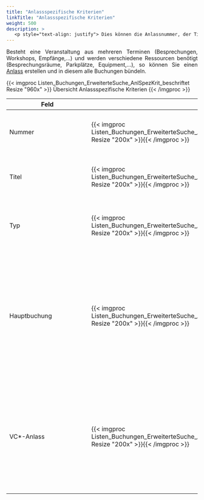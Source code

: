 ```yaml
---
title: "Anlassspezifische Kriterien"
linkTitle: "Anlassspezifische Kriterien"
weight: 500
description: >
   <p style="text-align: justify"> Dies können die Anlassnummer, der Titel des Anlasses oder der Anlasstyp sein. </p>
---
```

<p style="text-align: justify"> Besteht eine Veranstaltung aus mehreren Terminen (Besprechungen, Workshops, Empfänge,...) und werden verschiedene Ressourcen benötigt (Besprechungsräume, Parkplätze, Equipment,...), so können Sie einen <a href="/3vrooms/listen/anlaessesuchen/anlasserstellen/">Anlass</a> erstellen und in diesem alle Buchungen bündeln. </p>

{{< imgproc Listen_Buchungen_ErweiterteSuche_AnlSpezKrit_beschriftet Resize "960x" >}}
Übersicht Anlassspezifische Kriterien
{{< /imgproc >}}

|<div style="width:200px">Feld</div>|<div style="width:200px"></div>|Funkion|
|---|---|---|
|Nummer|{{< imgproc Listen_Buchungen_ErweiterteSuche_AnlSpezKrit_Nr Resize "200x" >}}{{< /imgproc >}}|<p style="text-align: justify">Hier können Sie die individuelle Anlassnummer eintragen. </p>| 
|Titel|{{< imgproc Listen_Buchungen_ErweiterteSuche_AnlSpezKrit_Titel Resize "200x" >}}{{< /imgproc >}}|<p style="text-align: justify">Hier können Sie den Titel des Anlasses eintragen. </p>|
|Typ|{{< imgproc Listen_Buchungen_ErweiterteSuche_AnlSpezKrit_Typ Resize "200x" >}}{{< /imgproc >}}|<p style="text-align: justify"> Aus dem Dropdown Menü können Sie den Anlasstyp auswählen</p>|
|Hauptbuchung|{{< imgproc Listen_Buchungen_ErweiterteSuche_AnlSpezKrit_HauptBG Resize "200x" >}}{{< /imgproc >}}|<p style="text-align: justify"> In der Standardansicht werden Haupt- und Nebenbuchungen zusammen angezeigt. Hier können Sie filtern, ob Sie nur Buchungen aus einer Hauptbuchung oder aus einer Nebenbuchung listen wollen. </p>|
|VC*-Anlass|{{< imgproc Listen_Buchungen_ErweiterteSuche_AnlSpezKrit_VC Resize "200x" >}}{{< /imgproc >}}|<p style="text-align: justify"> <b>Alle</b> <br/> <b>Nur Anlässe mit VC:</b> </br> Zeigt nur Buchungen mit einem Anlass mit VC <br/> <b>Nur Anlässe ohne VC:</b> </br> zeigt nur Buchungen mit einem Anlass ohne VC|